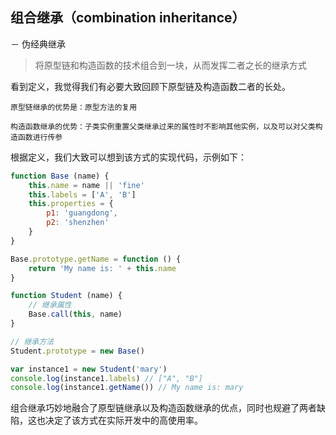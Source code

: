 ## 组合继承（combination inheritance） 
－ 伪经典继承

> 将原型链和构造函数的技术组合到一块，从而发挥二者之长的继承方式

看到定义，我觉得我们有必要大致回顾下原型链及构造函数二者的长处。

`原型链继承的优势是：原型方法的复用`

`构造函数继承的优势：子类实例重置父类继承过来的属性时不影响其他实例，以及可以对父类构造函数进行传参`

根据定义，我们大致可以想到该方式的实现代码，示例如下：

```javascript
function Base (name) {
    this.name = name || 'fine'
    this.labels = ['A', 'B']
    this.properties = {
        p1: 'guangdong',
        p2: 'shenzhen'
    }
}

Base.prototype.getName = function () {
    return 'My name is: ' + this.name
}

function Student (name) {
    // 继承属性
    Base.call(this, name)
}

// 继承方法
Student.prototype = new Base()

var instance1 = new Student('mary')
console.log(instance1.labels) // ["A", "B"]
console.log(instance1.getName()) // My name is: mary
```

组合继承巧妙地融合了原型链继承以及构造函数继承的优点，同时也规避了两者缺陷，这也决定了该方式在实际开发中的高使用率。